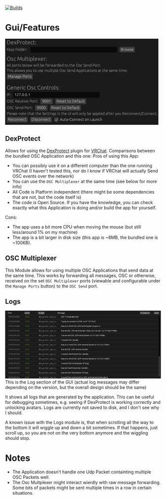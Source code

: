 [![Builds](https://github.com/C0D3-M4513R/DexProtectOscRS/actions/workflows/rust.yml/badge.svg?branch=main&event=push)](https://github.com/C0D3-M4513R/DexProtectOscRS/releases/latest)

# Gui/Features
![Image showing the Graphical User Interface](images/img.png)

## DexProtect

Allows for using the [DexProtect](https://gum.co/DexProtect) plugin for [VRChat](https://vrchat.com).
Comparisons between the bundled OSC Application and this one:
Pros of using this App:
- You can possibly use it on a different computer than the one running VRChat (I haven't tested this, nor do I know if VRChat will actually Send OSC events over the network)
- You can use the `OSC Multiplexer` at the same time (see below for more info)
- All Code is Platform independent (there might be some dependencies that are not, but the code itself is)
- The code is Open Source. If you have the knowledge, you can check exactly what this Application is doing and/or build the app for yourself.

Cons:
- The app uses a bit more CPU when moving the mouse (but still less/around 1% on my machine)
- The app is a bit larger in disk size (this app is ~8MB, the bundled one is ~100KB).


## OSC Multiplexer

This Module allows for using multiple OSC Applications that send data at the same time.
This works by forwarding all messages, OSC or otherwise, received on the set `OSC Multiplexer` ports (viewable and configurable under the `Manage Ports` button) to the `OSC Send` port.

## Logs
![Image showing the Logs section of the GUI](images/img_1.png)
This is the Log section of the GUI (actual log messages may differ depending on the version, but the overall design should be the same)

It shows all logs that are generated by the application.
This can be useful for debugging sometimes, e.g. seeing if DexProtect is working correctly and unlocking avatars.
Logs are currently not saved to disk, and I don't see why I should.

A known issue with the Logs module is, that when scrolling all the way to the bottom it will wiggle up and down a bit sometimes.
If that happens, just scroll up, so you are not on the very bottom anymore and the wiggling should stop.

# Notes
- The Application doesn't handle one Udp Packet containting multiple OSC Packets well.
- The Osc Multplexer might interact wierdly with raw message forwarding. Some bits of packets might be sent multiple times in a row in certain situations.
